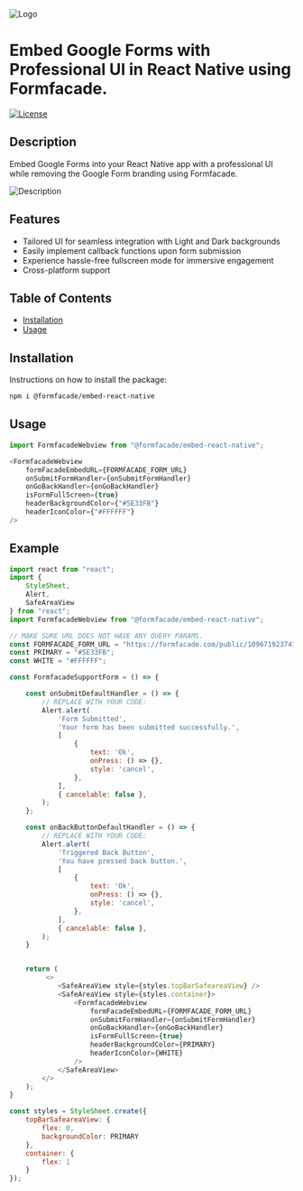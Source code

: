 ![Logo](https://cdn.neartail.com/1FAIpQLScRq0UUyhMrAuRBN39i68JdMoTvq85YCATs394gxuT_K3TU1A/2079056105/image_title/Screenshot%202023-12-28%20at%2012.42.30%20PM.png)

# Embed Google Forms with Professional UI in React Native using Formfacade.

[![License](https://img.shields.io/badge/license-ISC-blue.svg)](LICENSE)

## Description

Embed Google Forms into your React Native app with a professional UI while removing the Google Form branding using Formfacade.

![Description](https://cdn.formfacade.com/1FAIpQLSf2YKzD1EdnlSaqvIHkJZedwqJyqhcr3TH56YoJ3t1sDlSTFA/2127469628/prdorgimage/77_Screenshot%202023-12-29%20at%209.13.13%20AM.png)

## Features

- Tailored UI for seamless integration with Light and Dark backgrounds
- Easily implement callback functions upon form submission
- Experience hassle-free fullscreen mode for immersive engagement
- Cross-platform support

## Table of Contents

- [Installation](#installation)
- [Usage](#usage)

## Installation

Instructions on how to install the package:

```bash
npm i @formfacade/embed-react-native
```

## Usage

```javascript
import FormfacadeWebview from "@formfacade/embed-react-native";

<FormfacadeWebview
    formFacadeEmbedURL={FORMFACADE_FORM_URL}
    onSubmitFormHandler={onSubmitFormHandler}
    onGoBackHandler={onGoBackHandler}
    isFormFullScreen={true}
    headerBackgroundColor={"#5E33FB"}
    headerIconColor={"#FFFFFF"}
/>

````

## Example

```javascript
import react from "react";
import {
    StyleSheet,
    Alert,
    SafeAreaView
} from "react";
import FormfacadeWebview from "@formfacade/embed-react-native";

// MAKE SURE URL DOES NOT HAVE ANY QUERY PARAMS.
const FORMFACADE_FORM_URL = "https://formfacade.com/public/109671923741510513923/home/form/1FAIpQLScVC2DLMntthPubxqJELBQapcrfyL3KffvwJrwcYMMz2e6EVA";
const PRIMARY = "#5E33FB";
const WHITE = "#FFFFFF";

const FormfacadeSupportForm = () => {

    const onSubmitDefaultHandler = () => {
        // REPLACE WITH YOUR CODE:
        Alert.alert(
            'Form Submitted',
            'Your form has been submitted successfully.',
            [
                {
                    text: 'Ok',
                    onPress: () => {},
                    style: 'cancel',
                },
            ],
            { cancelable: false },
        );
    };

    const onBackButtonDefaultHandler = () => {
        // REPLACE WITH YOUR CODE:
        Alert.alert(
            'Triggered Back Button',
            'You have pressed back button.',
            [
                {
                    text: 'Ok',
                    onPress: () => {},
                    style: 'cancel',
                },
            ],
            { cancelable: false },
        );
    }


    return (
         <>
            <SafeAreaView style={styles.topBarSafeareaView} />
            <SafeAreaView style={styles.container}>
                <FormfacadeWebview
                    formFacadeEmbedURL={FORMFACADE_FORM_URL}
                    onSubmitFormHandler={onSubmitFormHandler}
                    onGoBackHandler={onGoBackHandler}
                    isFormFullScreen={true}
                    headerBackgroundColor={PRIMARY}
                    headerIconColor={WHITE}
                />
            </SafeAreaView>
        </>
    );
}

const styles = StyleSheet.create({
    topBarSafeareaView: {
        flex: 0, 
        backgroundColor: PRIMARY
    },
    container: {
        flex: 1
    }
});

```
